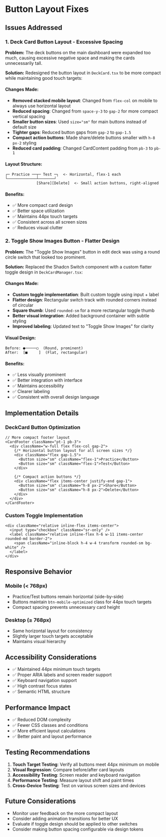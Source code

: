 # Button Layout Fixes

## Issues Addressed

### 1. Deck Card Button Layout - Excessive Spacing

**Problem:** The deck buttons on the main dashboard were expanded too much, causing excessive negative space and making the cards unnecessarily tall.

**Solution:** Redesigned the button layout in `DeckCard.tsx` to be more compact while maintaining good touch targets:

#### Changes Made:
- **Removed stacked mobile layout**: Changed from `flex-col` on mobile to always use horizontal layout
- **Reduced spacing**: Changed from `space-y-3` to `gap-2` for more compact vertical spacing
- **Smaller button sizes**: Used `size="sm"` for main buttons instead of default size
- **Tighter gaps**: Reduced button gaps from `gap-2` to `gap-1.5`
- **Compact action buttons**: Made share/delete buttons smaller with `h-8 px-2` styling
- **Reduced card padding**: Changed CardContent padding from `pb-3` to `pb-1`

#### Layout Structure:
```
┌─ Practice ──┬─ Test ─┐  <- Horizontal, flex-1 each
└─────────────┴───────┘
              [Share][Delete]  <- Small action buttons, right-aligned
```

#### Benefits:
- ✅ More compact card design
- ✅ Better space utilization 
- ✅ Maintains 44px touch targets
- ✅ Consistent across all screen sizes
- ✅ Reduces visual clutter

### 2. Toggle Show Images Button - Flatter Design

**Problem:** The "Toggle Show Images" button in edit deck was using a round circle switch that looked too prominent.

**Solution:** Replaced the Shadcn Switch component with a custom flatter toggle design in `DeckCardManager.tsx`:

#### Changes Made:
- **Custom toggle implementation**: Built custom toggle using input + label
- **Flatter design**: Rectangular switch track with rounded corners instead of circular
- **Square thumb**: Used `rounded-sm` for a more rectangular toggle thumb
- **Better visual integration**: Added background container with subtle styling
- **Improved labeling**: Updated text to "Toggle Show Images" for clarity

#### Visual Design:
```
Before: ●─────○  (Round, prominent)
After:  [■     ]  (Flat, rectangular)
```

#### Benefits:
- ✅ Less visually prominent
- ✅ Better integration with interface
- ✅ Maintains accessibility
- ✅ Clearer labeling
- ✅ Consistent with overall design language

## Implementation Details

### DeckCard Button Optimization
```tsx
// More compact footer layout
<CardFooter className="pt-1 pb-3">
  <div className="w-full flex flex-col gap-2">
    {/* Horizontal button layout for all screen sizes */}
    <div className="flex gap-1.5">
      <Button size="sm" className="flex-1">Practice</Button>
      <Button size="sm" className="flex-1">Test</Button>
    </div>
    
    {/* Compact action buttons */}
    <div className="flex items-center justify-end gap-1">
      <Button size="sm" className="h-8 px-2">Share</Button>
      <Button size="sm" className="h-8 px-2">Delete</Button>
    </div>
  </div>
</CardFooter>
```

### Custom Toggle Implementation
```tsx
<div className="relative inline-flex items-center">
  <input type="checkbox" className="sr-only" />
  <label className="relative inline-flex h-6 w-11 items-center rounded-md border-2">
    <span className="inline-block h-4 w-4 transform rounded-sm bg-white" />
  </label>
</div>
```

## Responsive Behavior

### Mobile (< 768px)
- Practice/Test buttons remain horizontal (side-by-side)
- Buttons maintain `btn-mobile-optimized` class for 44px touch targets
- Compact spacing prevents unnecessary card height

### Desktop (≥ 768px)
- Same horizontal layout for consistency
- Slightly larger touch targets acceptable
- Maintains visual hierarchy

## Accessibility Considerations

- ✅ Maintained 44px minimum touch targets
- ✅ Proper ARIA labels and screen reader support
- ✅ Keyboard navigation support
- ✅ High contrast focus states
- ✅ Semantic HTML structure

## Performance Impact

- ✅ Reduced DOM complexity
- ✅ Fewer CSS classes and conditions
- ✅ More efficient layout calculations
- ✅ Better paint and layout performance

## Testing Recommendations

1. **Touch Target Testing**: Verify all buttons meet 44px minimum on mobile
2. **Visual Regression**: Compare before/after card layouts
3. **Accessibility Testing**: Screen reader and keyboard navigation
4. **Performance Testing**: Measure layout shift and paint times
5. **Cross-Device Testing**: Test on various screen sizes and devices

## Future Considerations

- Monitor user feedback on the more compact layout
- Consider adding animation transitions for better UX
- Evaluate if toggle design should be applied to other switches
- Consider making button spacing configurable via design tokens 